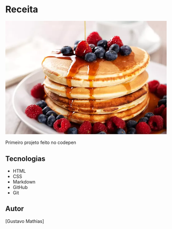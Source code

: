 # Receita

![](./468341113-tamanho-padrao-gc-10-3.webp)

Primeiro projeto feito no codepen

## Tecnologias 

* HTML
* CSS
* Markdown
* GitHub
* Git

## Autor
[Gustavo Mathias]
